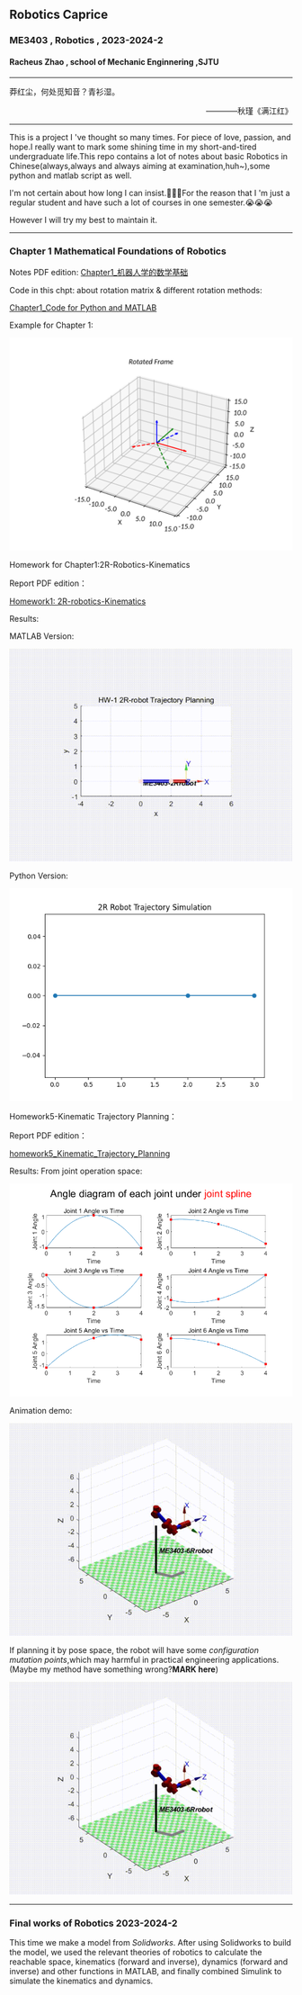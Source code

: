 ## Robotics Caprice
###  ME3403 , Robotics , 2023-2024-2
#### Racheus Zhao , school of Mechanic Enginnering ,SJTU

---
莽红尘，何处觅知音？青衫湿。
<p align="right">————秋瑾《满江红》</p>

---
This is a project I 've thought so many times. For piece of love, passion, and hope.I really want to mark some shining time in my short-and-tired undergraduate life.This repo contains a lot of notes about basic Robotics in Chinese(always,always and always aiming at examination,huh~),some python and matlab script as well.

I'm not certain about how long I can insist.🤕🤕🤕For the reason that I 'm just a regular student and have such a lot of courses in one semester.😭😭😭

However I will try my best to maintain it.

---
### Chapter 1 Mathematical Foundations of Robotics
Notes PDF edition:
[Chapter1_机器人学的数学基础](https://github.com/Racheus/Robotics-Caprice/blob/master/Chapter1_%E6%95%B0%E5%AD%A6%E5%9F%BA%E7%A1%80/%E6%95%B0%E5%AD%A6%E5%9F%BA%E7%A1%80.pdf)

Code in this chpt: about rotation matrix & different rotation methods:

[Chapter1_Code for Python and MATLAB](https://github.com/Racheus/Robotics-Caprice/tree/master/Robotics%20Code/Frame_Descrption_and_Transformation)

Example for Chapter 1:

![Insert Error!](https://github.com/Racheus/Robotics-Caprice/blob/master/Images/Figure_1.svg)



Homework for Chapter1:2R-Robotics-Kinematics

Report PDF edition：

[Homework1: 2R-robotics-Kinematics](https://github.com/Racheus/Robotics-Caprice/blob/master/Homework1-2Rrobot-Kine/RoboticsHomework1.pdf)

Results:

MATLAB Version:

![Insert error!](https://github.com/Racheus/Robotics-Caprice/blob/master/Homework1-2Rrobot-Kine/src/robot_trajectory.gif)

Python Version:

![Insert Error!](https://github.com/Racheus/Robotics-Caprice/blob/master/Homework1-2Rrobot-Kine/src/robot_trajectory_py.gif)



Homework5-Kinematic Trajectory Planning：

Report PDF edition：

[homework5_Kinematic_Trajectory_Planning](https://github.com/Racheus/Robotics-Caprice/blob/master/Homework5-Kinematic-Trajectory-Planning/RoboticsHomework5.pdf)

Results: From joint operation space:

![Insert Error!](https://github.com/Racheus/Robotics-Caprice/blob/master/Homework5-Kinematic-Trajectory-Planning/src/angle_spline_diagram.png)

Animation demo:

![Insert Error!](https://github.com/Racheus/Robotics-Caprice/blob/master/Homework5-Kinematic-Trajectory-Planning/src/robot_animation.gif)

If planning it by pose space, the robot will have some *configuration mutation points*,which may harmful in practical engineering applications.(Maybe my method have something wrong?**MARK here**)

![Insert Error!](https://github.com/Racheus/Robotics-Caprice/blob/master/Homework5-Kinematic-Trajectory-Planning/src/robot_animation_bypose.gif)

---

### Final works of Robotics 2023-2024-2

This time we make a model from *Solidworks*. After using Solidworks to build the model, we used the relevant theories of robotics to calculate the reachable space, kinematics (forward and inverse), dynamics (forward and inverse) and other functions in MATLAB, and finally combined Simulink to simulate the kinematics and dynamics.



